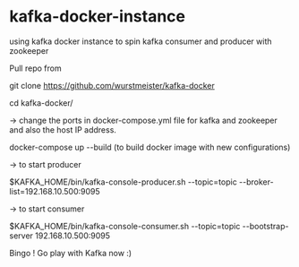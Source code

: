 # kafka-docker-instance
using kafka docker instance to spin kafka consumer and producer with zookeeper 


Pull repo from 

git clone https://github.com/wurstmeister/kafka-docker

cd kafka-docker/

-> change the ports in docker-compose.yml file for kafka and zookeeper and also the host IP address. 

docker-compose up --build (to build docker image with new configurations)

->  to start producer 

$KAFKA_HOME/bin/kafka-console-producer.sh --topic=topic --broker-list=192.168.10.500:9095

-> to start consumer 

$KAFKA_HOME/bin/kafka-console-consumer.sh --topic=topic --bootstrap-server 192.168.10.500:9095

Bingo ! Go play with Kafka now :)
